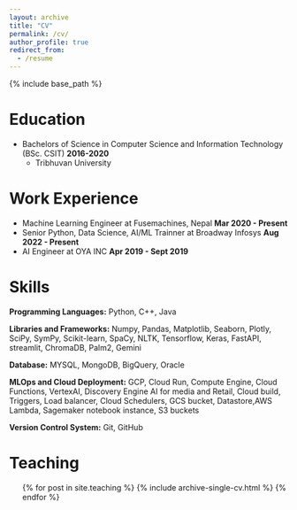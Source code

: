 ```yaml
---
layout: archive
title: "CV"
permalink: /cv/
author_profile: true
redirect_from:
  - /resume
---
```


{% include base_path %}


Education
======
* Bachelors of Science in Computer Science and Information Technology (BSc. CSIT) **2016-2020**
  * Tribhuvan University
  
Work Experience
======
* Machine Learning Engineer at Fusemachines, Nepal **Mar 2020 - Present**
* Senior Python, Data Science, AI/ML Trainner at Broadway Infosys  **Aug 2022 - Present**
* AI Engineer at OYA INC **Apr 2019 - Sept 2019**


Skills
======
**Programming Languages:** Python, C++, Java  

**Libraries and Frameworks:** Numpy, Pandas, Matplotlib, Seaborn, Plotly, SciPy, SymPy, Scikit-learn, SpaCy, NLTK, Tensorflow, Keras, FastAPI, streamlit, ChromaDB, Palm2, Gemini  

**Database:** MYSQL, MongoDB, BigQuery, Oracle

**MLOps and Cloud Deployment:** GCP, Cloud Run, Compute Engine, Cloud Functions, VertexAI, Discovery Engine AI for media and Retail, Cloud build, Triggers, Load balancer, Cloud Schedulers, GCS bucket, Datastore,AWS Lambda, Sagemaker notebook instance, S3 buckets

**Version Control System:** Git, GitHub


Teaching
======
  <ul>{% for post in site.teaching %}
    {% include archive-single-cv.html %}
  {% endfor %}</ul>
  


<!-- 
Publications
======
  <ul>{% for post in site.publications %}
    {% include archive-single-cv.html %}
  {% endfor %}</ul>
  
Talks
======
  <ul>{% for post in site.talks %}
    {% include archive-single-talk-cv.html %}
  {% endfor %}</ul>
  
 -->
